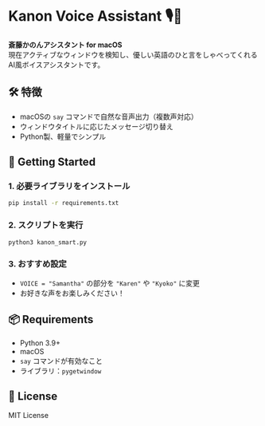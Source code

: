 # Kanon Voice Assistant 🎙️🌸

**斎藤かのんアシスタント for macOS**  
現在アクティブなウィンドウを検知し、優しい英語のひと言をしゃべってくれるAI風ボイスアシスタントです。

## 🛠️ 特徴
- macOSの `say` コマンドで自然な音声出力（複数声対応）
- ウィンドウタイトルに応じたメッセージ切り替え
- Python製、軽量でシンプル

## 🚀 Getting Started

### 1. 必要ライブラリをインストール

```bash
pip install -r requirements.txt
```

### 2. スクリプトを実行

```bash
python3 kanon_smart.py
```

### 3. おすすめ設定
- `VOICE = "Samantha"` の部分を `"Karen"` や `"Kyoko"` に変更
- お好きな声をお楽しみください！

## 📦 Requirements

- Python 3.9+
- macOS
- `say` コマンドが有効なこと
- ライブラリ：`pygetwindow`

## 📄 License
MIT License

